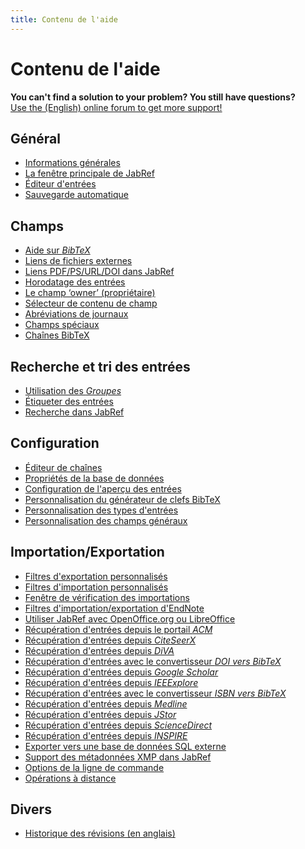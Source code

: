 ```yaml
---
title: Contenu de l'aide
---
```


# Contenu de l'aide

<div class="panel panel-info">
  <div class="panel-heading">
    <strong>You can't find a solution to your problem? You still have questions?</strong>
  </div>
  <div class="panel-body">
    <a class="btn btn-default" role="button" href="http://discourse.jabref.org">Use the (English) online forum to get more support!</a>
  </div>
</div>

## Général

-   [Informations générales](JabRefHelp)
-   [La fenêtre principale de JabRef](BaseFrameHelp)
-   [Éditeur d'entrées](EntryEditorHelp)
-   [Sauvegarde automatique](Autosave)

## Champs

-   [Aide sur *BibTeX*](BibtexHelp)
-   [Liens de fichiers externes](FileLinks)
-   [Liens PDF/PS/URL/DOI dans JabRef](ExternalFiles)
-   [Horodatage des entrées](TimeStampHelp)
-   [Le champ ‘owner’ (propriétaire)](OwnerHelp)
-   [Sélecteur de contenu de champ](ContentSelectorHelp)
-   [Abréviations de journaux](JournalAbbreviations)
-   [Champs spéciaux](SpecialFieldsHelp)
-   [Chaînes BibTeX](StringsHelp)

## Recherche et tri des entrées

-   [Utilisation des *Groupes*](GroupsHelp)
-   [Étiqueter des entrées](MarkingHelp)
-   [Recherche dans JabRef](SearchHelp)

## Configuration

-   [Éditeur de chaînes](StringEditorHelp)
-   [Propriétés de la base de données](DatabaseProperties)
-   [Configuration de l'aperçu des entrées](PreviewHelp)
-   [Personnalisation du générateur de clefs BibTeX](LabelPatterns)
-   [Personnalisation des types d'entrées](CustomEntriesHelp)
-   [Personnalisation des champs généraux](GeneralFields)

## Importation/Exportation

-   [Filtres d'exportation personnalisés](CustomExports)
-   [Filtres d'importation personnalisés](CustomImports)
-   [Fenêtre de vérification des importations](ImportInspectionDialog)
-   [Filtres d'importation/exportation d'EndNote](EndNoteFilters)
-   [Utiliser JabRef avec OpenOffice.org ou LibreOffice](OpenOfficeIntegration)
-   [Récupération d'entrées depuis le portail *ACM*](ACMPortalHelp)
-   [Récupération d'entrées depuis *CiteSeerX*](CiteSeerHelp)
-   [Récupération d'entrées depuis *DiVA*](DiVAtoBibTeXHelp)
-   [Récupération d'entrées avec le convertisseur *DOI vers BibTeX*](DOItoBibTeXHelp)
-   [Récupération d'entrées depuis *Google Scholar*](GoogleScholarHelp)
-   [Récupération d'entrées depuis *IEEExplore*](IEEEXploreHelp)
-   [Récupération d'entrées avec le convertisseur *ISBN vers BibTeX*](ISBNtoBibTeXHelp)
-   [Récupération d'entrées depuis *Medline*](MedlineHelp)
-   [Récupération d'entrées depuis *JStor*](JSTOR)
-   [Récupération d'entrées depuis *ScienceDirect*](ScienceDirect)
-   [Récupération d'entrées depuis *INSPIRE*](INSPIRE)
-   [Exporter vers une base de données SQL externe](SQLExport)
-   [Support des métadonnées XMP dans JabRef](XMPHelp)
-   [Options de la ligne de commande](CommandLine)
-   [Opérations à distance](RemoteHelp)

## Divers

-   [Historique des révisions (en anglais)](RevisionHistory)
